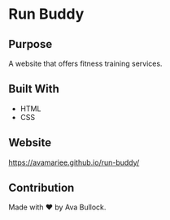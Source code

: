 # Run Buddy

## Purpose
A website that offers fitness training services.

## Built With
* HTML
* CSS

## Website
https://avamariee.github.io/run-buddy/

## Contribution
Made with ❤️ by Ava Bullock.
